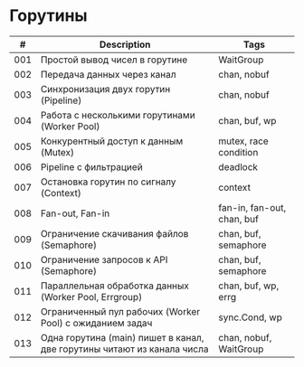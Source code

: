 # Горутины
| # | Description | Tags |
| --- | --- | --- |
| 001 | Простой вывод чисел в горутине | WaitGroup |
| 002 | Передача данных через канал | chan, nobuf |
| 003 | Синхронизация двух горутин (Pipeline) | chan, nobuf |
| 004 | Работа с несколькими горутинами (Worker Pool) | chan, buf, wp |
| 005 | Конкурентный доступ к данным (Mutex) | mutex, race condition |
| 006 | Pipeline с фильтрацией | deadlock |
| 007 | Остановка горутин по сигналу (Context) | context |
| 008 | Fan-out, Fan-in | fan-in, fan-out, chan, buf |
| 009 | Ограничение скачивания файлов (Semaphore) | chan, buf, semaphore |
| 010 | Ограничение запросов к API (Semaphore) | chan, buf, semaphore |
| 011 | Параллельная обработка данных (Worker Pool, Errgroup) | chan, buf, wp, errg |
| 012 | Ограниченный пул рабочих (Worker Pool) с ожиданием задач | sync.Cond, wp |
| 013 | Одна горутина (main) пишет в канал, две горутины читают из канала числа | chan, nobuf, WaitGroup | 